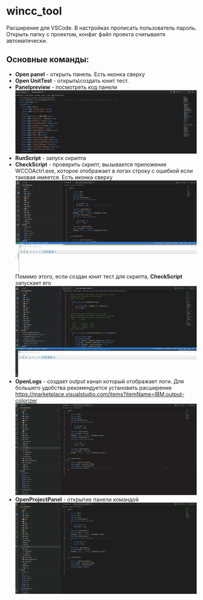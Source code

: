# wincc_tool
Расширение для VSCode. В настройках прописать пользователь пароль. Открыть папку с проектом, конфиг файл проекта считываетя автоматически.
## Основные команды:
- **Open panel** - открыть панель. Есть иконка сверху
- **Open UnitTest** - открыть\создать юнит тест.
- **Panelpreview** - посмотреть код панели
![panel](images/preview.gif "Запуск панели")
- **RunScript** - запуск скрипта
- **CheckScript** - проверить скрипт, вызывается приложение WCCOActrl.exe, которое отображает в логах строку с ошибкой если таковая имеется. Есть иконка сверху
![script](images/runScript.gif "Запуск скрипта")
  Помимо этого, если создан юнит тест для скрипта, **CheckScript** запускает его
![test](images/runTest.gif "Запуск теста")
- **OpenLogs** - создает output канал который отображает логи. Для большего удобства рекомендуется установить расширение https://marketplace.visualstudio.com/items?itemName=IBM.output-colorizer
![log](images/openLog.gif "Запуск логов")
- **OpenProjectPanel** - открытие панели командой
![log](images/openAnyPanel.gif "Запуск любой панели")
